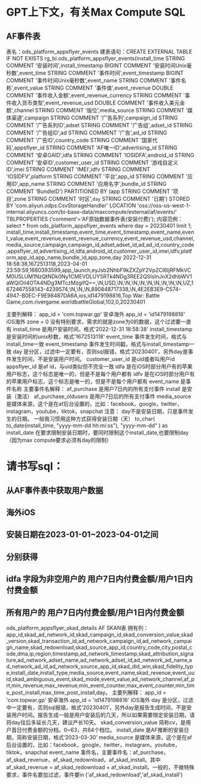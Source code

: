 # GPT上下文，有关Max Compute SQL

## AF事件表
表名：ods_platform_appsflyer_events
建表语句：CREATE EXTERNAL TABLE IF NOT EXISTS rg_bi.ods_platform_appsflyer_events(install_time STRING COMMENT '安装时间',install_timestamp BIGINT COMMENT '安装时间Unix毫秒数',event_time STRING COMMENT '事件时间',event_timestamp BIGINT COMMENT '事件时间Unix毫秒数',event_name STRING COMMENT '事件名称',event_value STRING COMMENT '事件值',event_revenue DOUBLE COMMENT '事件收入金额',event_revenue_currency STRING COMMENT '事件收入货币类型',event_revenue_usd DOUBLE COMMENT '事件收入美元金额',channel STRING COMMENT '版位',media_source STRING COMMENT '媒体渠道',campaign STRING COMMENT '广告系列',campaign_id STRING COMMENT '广告系列ID',adset STRING COMMENT '广告组',adset_id STRING COMMENT '广告组ID',ad STRING COMMENT '广告',ad_id STRING COMMENT '广告ID',country_code STRING COMMENT '国家代码',appsflyer_id STRING COMMENT 'AF唯一ID',advertising_id STRING COMMENT '安卓GAID',idfa STRING COMMENT 'IOSIDFA',android_id STRING COMMENT '安卓ID',customer_user_id STRING COMMENT '游戏自定义ID',imei STRING COMMENT 'IMEI',idfv STRING COMMENT 'IOSIDFV',platform STRING COMMENT '平台',app_id STRING COMMENT '应用ID',app_name STRING COMMENT '应用名字',bundle_id STRING COMMENT 'BundleID') PARTITIONED BY (app STRING COMMENT '项目',zone STRING COMMENT '时区',`day` STRING COMMENT '日期') STORED BY 'com.aliyun.odps.CsvStorageHandler' LOCATION 'oss://oss-us-west-1-internal.aliyuncs.com/bi-base-data/maxcompute/external/af/events/' TBLPROPERTIES ('comment'='AF原始数据事件表(安装付费)');
内容范例：select * from ods_platform_appsflyer_events where day = 20230401 limit 1;
install_time,install_timestamp,event_time,event_timestamp,event_name,event_value,event_revenue,event_revenue_currency,event_revenue_usd,channel,media_source,campaign,campaign_id,adset,adset_id,ad,ad_id,country_code,appsflyer_id,advertising_id,idfa,android_id,customer_user_id,imei,idfv,platform,app_id,app_name,bundle_id,app,zone,day
2022-12-31 18:58:38,1672513118,2023-04-01 23:59:59,1680393599,app_launch,eyJsb2NhbF9kZXZpY2VpZCI6IjRFMkVCM0U5LUM1NzQtNDk0Ny1CMEVDLUY5RTk4NDg3REE2QSIsInJnX2dhbWV1aWQiOiI4OTA4NDg3MTczMzgifQ==,\N,USD,\N,\N,\N,\N,\N,\N,\N,\N,\N,UZ,1672467558143-4239574,\N,\N,\N,890848717338,\N,4E2EB3E9-C574-4947-B0EC-F9E98487DA6A,ios,id1479198816,Top War: Battle Game,com.rivergame.worldbattleGlobal,102,0,20230401

主要列解释：
    app_id = 'com.topwar.gp' 安卓海外
    app_id = 'id1479198816' iOS海外
    zone = 0 没有特别要求，需求的就是zone为0的数据，这个过滤要一直有
    install_time 是用户安装时间，格式'2022-12-31 18:58:38'
    install_timestamp 是安装时间的unix秒数，格式'1672513118'
    event_time 事件发生时间，格式与install_time一致
    event_timestamp 事件发生时间戳，格式与install_timestamp一致
    day 是分区，过滤中一定要有，否则sql报错，格式‘20230401’，另外day是事件发生时间，不是安装用户时间。
    customer_user_id 是uid或者叫用户id
    appsflyer_id 是af id，与uid类似但不完全一致
    idfa 是在iOS时部分用户有的苹果用户标志，这个标志是唯一的，但是不是每个用户都有
    idfv 是在iOS时部分用户有的苹果用户标志，这个标志是唯一的，但是不是每个用户都有
    event_name 是事件名称
    主要事件名解释：
        af_purchase 是用户7日内的所有支付事件
        install 是安装（激活）
        af_purchase_oldusers 是用户7日后的所有支付事件
media_source 是媒体来源，这个是在af后台设置的，比如：facebook，google，twitter，instagram，youtube，tiktok，snapchat
注意：
day不是安装日期，只是事件发生的日期。
一般我习惯用这种方式获得安装日期（天）
to_char(
    to_date(install_time, "yyyy-mm-dd hh:mi:ss"),
    "yyyy-mm-dd"
) as install_date
在要求限制安装日期时，要同时限制这个install_date,也要限制day（因为max compute要求必须有day的限制）


# 请书写sql：
## 从AF事件表中获取用户数据
## 海外iOS
## 安装日期在2023-01-01~2023-04-01之间
## 分别获得 
## idfa 字段为非空用户的 用户7日内付费金额/用户1日内付费金额
## 所有用户的 用户7日内付费金额/用户1日内付费金额


ods_platform_appsflyer_skad_details
AF SKAN表
拥有列：app_id,skad_ad_network_id,skad_campaign_id,skad_conversion_value,skad_version,skad_transaction_id,ad_network_campaign_id,ad_network_campaign_name,skad_redownload,skad_source_app_id,country_code,city,postal_code,dma,ip,region,timestamp,ad_network_timestamp,skad_attribution_signature,ad_network_adset_name,ad_network_adset_id,ad_network_ad_name,ad_network_ad_id,ad_network_source_app_id,skad_did_win,skad_fidelity_type,install_date,install_type,media_source,event_name,skad_revenue,event_uuid,skad_ambiguous_event,skad_mode,event_value,ad_network_channel,af_prt,min_revenue,max_revenue,min_event_counter,max_event_counter,min_time_post_install,max_time_post_install,day。
主要列解释：
    app_id = 'com.topwar.gp' 安卓海外
    app_id = 'id1479198816' iOS海外
    day 是分区，过滤中一定要有，否则sql报错，格式‘20230401’，另外day是报告生成时间，不是安装用户时间。报告生成一般是用户安装后的几天，所以如果需要限定安装日期，请将day往后多延长几天，建议产长10天。
    skad_conversion_value 简称cv，是用户首日付费金额的分档，0~63，共64个档位。
    install_date 是AF推断的安装日期，简称安装日期，格式‘2023-03-30’
    media_source 是媒体来源，这个是在af后台设置的，比如：facebook，google，twitter，instagram，youtube，tiktok，snapchat
    event_name 事件名，主要事件名：af_purchase，af_skad_revenue，af_skad_redownload，af_skad_install。其中af_skad_revenue = af_skad_redownload + af_skad_install。一般的，不做特殊要求，事件名要加过滤，事件要in ('af_skad_redownload','af_skad_install')
